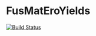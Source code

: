 # FusMatEroYields

[![Build Status](https://github.com/jguterl/FusMatEroYields.jl/actions/workflows/CI.yml/badge.svg?branch=main)](https://github.com/jguterl/FusMatEroYields.jl/actions/workflows/CI.yml?query=branch%3Amain)
